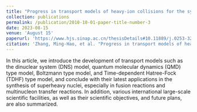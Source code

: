 ```yaml
---
title: "Progress in transport models of heavy-ion collisions for the synthesis of superheavy nuclei"
collection: publications
permalink: /publication/2010-10-01-paper-title-number-3
date: 2023-08-15
venue: 'August 15'
paperurl: 'https://www.hjs.sinap.ac.cn/thesisDetails#10.11889/j.0253-3219.2023.hjs.46.080014&lang=en'
citation: 'Zhang, Ming-Hao, et al. "Progress in transport models of heavy-ion collisions for the synthesis of superheavy nuclei." NUCLEAR TECHNIQUES,2023,46(08):137-145.'
---
```


In this article, we introduce the development of transport models such as the dinuclear system (DNS) model, quantum molecular dynamics (QMD) type model, Boltzmann type model, and Time-dependent Hatree-Fock (TDHF) type model, and conclude with their latest applications in the synthesis of superheavy nuclei, especially in fusion reactions and multinucleon transfer reactions. In addition, various international large-scale scientific facilities, as well as their scientific objectives, and future plans, are also summarized.
